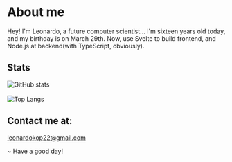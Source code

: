 # About me

Hey!
I'm Leonardo, a future computer scientist...
I'm sixteen years old today, and my birthday is on March 29th.
Now, use Svelte to build frontend, and Node.js at backend(with TypeScript, obviously).

## Stats
![GitHub stats](https://github-readme-stats.vercel.app/api?username=LeonardoKopeski&show_icons=true&theme=radical)<br><br>
![Top Langs](https://github-readme-stats.vercel.app/api/top-langs/?username=LeonardoKopeski&langs_count=10&theme=radical)

## Contact me at:
[leonardokop22@gmail.com](mailto:leonardokop22@gmail.com)

~ Have a good day!
